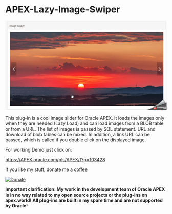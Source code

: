  # APEX-Lazy-Image-Swiper

![Screenshot](https://github.com/RonnyWeiss/APEX-Lazy-Image-Swiper/blob/master/screenshot.gif?raw=true)

This plug-in is a cool image slider for Oracle APEX. It loads the images only when they are needed (Lazy Load) and can load images from a BLOB table or from a URL. The list of images is passed by SQL statement. URL and download of blob tables can be mixed. In addition, a link URL can be passed, which is called if you double click on the displayed image.

For working Demo just click on:

https://APEX.oracle.com/pls/APEX/f?p=103428

If you like my stuff, donate me a coffee

[![Donate](https://img.shields.io/badge/Donate-PayPal-green.svg)](https://www.paypal.me/RonnyW1)

**Important clarification: My work in the development team of Oracle APEX is in no way related to my open source projects or the plug-ins on apex.world! All plug-ins are built in my spare time and are not supported by Oracle!**